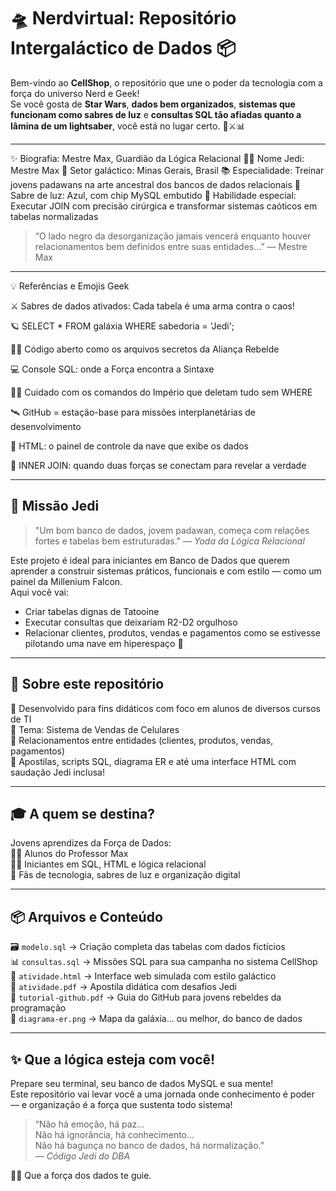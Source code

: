# 🛸 Nerdvirtual: Repositório Intergaláctico de Dados 📦

Bem-vindo ao **CellShop**, o repositório que une o poder da tecnologia com a força do universo Nerd e Geek!  
Se você gosta de **Star Wars**, **dados bem organizados**, **sistemas que funcionam como sabres de luz** e **consultas SQL tão afiadas quanto a lâmina de um lightsaber**, você está no lugar certo. 🚀⚔️📊

---

✨ Biografia: Mestre Max, Guardião da Lógica Relacional
🧙‍♂️ Nome Jedi: Mestre Max 📍 Setor galáctico: Minas Gerais, Brasil 📚 Especialidade: Treinar jovens padawans na arte ancestral dos bancos de dados relacionais 🔗 Sabre de luz: Azul, com chip MySQL embutido 🧠 Habilidade especial: Executar JOIN com precisão cirúrgica e transformar sistemas caóticos em tabelas normalizadas

> “O lado negro da desorganização jamais vencerá enquanto houver relacionamentos bem definidos entre suas entidades...” — Mestre Max

---

💡 Referências e Emojis Geek

⚔️ Sabres de dados ativados: Cada tabela é uma arma contra o caos!

🪐 SELECT * FROM galáxia WHERE sabedoria = 'Jedi';

🧑‍🚀 Código aberto como os arquivos secretos da Aliança Rebelde

💻 Console SQL: onde a Força encontra a Sintaxe

🧟‍♂️ Cuidado com os comandos do Império que deletam tudo sem WHERE

🛰️ GitHub = estação-base para missões interplanetárias de desenvolvimento

👾 HTML: o painel de controle da nave que exibe os dados

🧪 INNER JOIN: quando duas forças se conectam para revelar a verdade

---


## 🌌 Missão Jedi

> "Um bom banco de dados, jovem padawan, começa com relações fortes e tabelas bem estruturadas." — *Yoda da Lógica Relacional*

Este projeto é ideal para iniciantes em Banco de Dados que querem aprender a construir sistemas práticos, funcionais e com estilo — como um painel da Millenium Falcon.  
Aqui você vai:

- Criar tabelas dignas de Tatooine
- Executar consultas que deixariam R2-D2 orgulhoso
- Relacionar clientes, produtos, vendas e pagamentos como se estivesse pilotando uma nave em hiperespaço 💫

---

## 🧠 Sobre este repositório

🔹 Desenvolvido para fins didáticos com foco em alunos de diversos cursos de TI  
🔹 Tema: Sistema de Vendas de Celulares  
🔹 Relacionamentos entre entidades (clientes, produtos, vendas, pagamentos)  
🔹 Apostilas, scripts SQL, diagrama ER e até uma interface HTML com saudação Jedi inclusa!

---

## 🎓 A quem se destina?

Jovens aprendizes da Força de Dados:  
👩‍🎓 Alunos do Professor Max  
🧑‍💻 Iniciantes em SQL, HTML e lógica relacional  
🧠 Fãs de tecnologia, sabres de luz e organização digital

---

## 📦 Arquivos e Conteúdo

🗃️ `modelo.sql` → Criação completa das tabelas com dados fictícios  
📊 `consultas.sql` → Missões SQL para sua campanha no sistema CellShop  
🎨 `atividade.html` → Interface web simulada com estilo galáctico  
📘 `atividade.pdf` → Apostila didática com desafios Jedi  
🧠 `tutorial-github.pdf` → Guia do GitHub para jovens rebeldes da programação  
🌌 `diagrama-er.png` → Mapa da galáxia... ou melhor, do banco de dados

---

## ✨ Que a lógica esteja com você!

Prepare seu terminal, seu banco de dados MySQL e sua mente!  
Este repositório vai levar você a uma jornada onde conhecimento é poder — e organização é a força que sustenta todo sistema!

> “Não há emoção, há paz...  
> Não há ignorância, há conhecimento...  
> Não há bagunça no banco de dados, há normalização.”  
> — *Código Jedi do DBA*

🧙‍♂️ Que a força dos dados te guie.  

